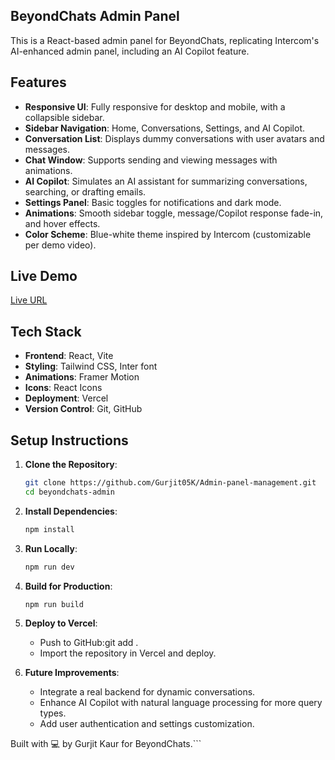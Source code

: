 ## BeyondChats Admin Panel

This is a React-based admin panel for BeyondChats, replicating Intercom's AI-enhanced admin panel, including an AI Copilot feature.

## Features
- **Responsive UI**: Fully responsive for desktop and mobile, with a collapsible sidebar.
- **Sidebar Navigation**: Home, Conversations, Settings, and AI Copilot.
- **Conversation List**: Displays dummy conversations with user avatars and messages.
- **Chat Window**: Supports sending and viewing messages with animations.
- **AI Copilot**: Simulates an AI assistant for summarizing conversations, searching, or drafting emails.
- **Settings Panel**: Basic toggles for notifications and dark mode.
- **Animations**: Smooth sidebar toggle, message/Copilot response fade-in, and hover effects.
- **Color Scheme**: Blue-white theme inspired by Intercom (customizable per demo video).

## Live Demo

[Live URL](https://beyondchats-admin.vercel.app)

## Tech Stack

- **Frontend**: React, Vite
- **Styling**: Tailwind CSS, Inter font
- **Animations**: Framer Motion
- **Icons**: React Icons
- **Deployment**: Vercel
- **Version Control**: Git, GitHub

## Setup Instructions

1. **Clone the Repository**:
   ```bash
   git clone https://github.com/Gurjit05K/Admin-panel-management.git
   cd beyondchats-admin


2. **Install Dependencies**:
    ```bash
    npm install


3. **Run Locally**:
    ```bash
    npm run dev


4. **Build for Production**:
    ```bash
    npm run build


5. **Deploy to Vercel**:

    - Push to GitHub:git add .
    - Import the repository in Vercel and deploy.


6. **Future Improvements**:

    - Integrate a real backend for dynamic conversations.
    - Enhance AI Copilot with natural language processing for more query types.
    - Add user authentication and settings customization.


Built with 💻 by Gurjit Kaur for BeyondChats.```
